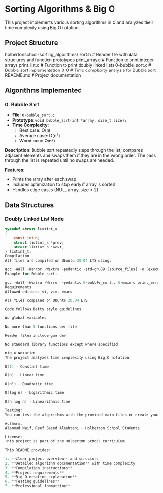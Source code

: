 # Sorting Algorithms & Big O

This project implements various sorting algorithms in C and analyzes their time complexity using Big O notation.

## Project Structure
holbertonschool-sorting_algorithms/
sort.h # Header file with data structures and function prototypes
print_array.c # Function to print integer arrays
print_list.c # Function to print doubly linked lists
0-bubble_sort.c # Bubble sort implementation
0-O # Time complexity analysis for Bubble sort
README.md # Project documentation

## Algorithms Implemented

### 0. Bubble Sort
- **File**: `0-bubble_sort.c`
- **Prototype**: `void bubble_sort(int *array, size_t size);`
- **Time Complexity**:
  - Best case: O(n)
  - Average case: O(n²)
  - Worst case: O(n²)

**Description**: 
Bubble sort repeatedly steps through the list, compares adjacent elements and swaps them if they are in the wrong order. The pass through the list is repeated until no swaps are needed.

**Features**:
- Prints the array after each swap
- Includes optimization to stop early if array is sorted
- Handles edge cases (NULL array, size < 2)

## Data Structures

### Doubly Linked List Node
```c
typedef struct listint_s
{
    const int n;
    struct listint_s *prev;
    struct listint_s *next;
} listint_t;
Compilation
All files are compiled on Ubuntu 20.04 LTS using:

gcc -Wall -Werror -Wextra -pedantic -std=gnu89 [source_files] -o [executable]
Example for Bubble sort:

gcc -Wall -Wextra -Werror -pedantic 0-bubble_sort.c 0-main.c print_array.c -o bubble
Requirements
Allowed editors: vi, vim, emacs

All files compiled on Ubuntu 20.04 LTS

Code follows Betty style guidelines

No global variables

No more than 5 functions per file

Header files include guarded

No standard library functions except where specified

Big O Notation
The project analyzes time complexity using Big O notation:

O(1) - Constant time

O(n) - Linear time

O(n²) - Quadratic time

O(log n) - Logarithmic time

O(n log n) - Linearithmic time

Testing:
You can test the algorithms with the provided main files or create your own test cases. For large datasets, consider using random number generators like Random.org.

Authors:
Alanoud Naif, Reef Saeed Alqahtani - Holberton School Students

License:
This project is part of the Holberton School curriculum.

This README provides:

1. **Clear project overview** and structure
2. **Detailed algorithm documentation** with time complexity
3. **Compilation instructions**
4. **Project requirements**
5. **Big O notation explanation**
6. **Testing guidelines**
7. **Professional formatting**
